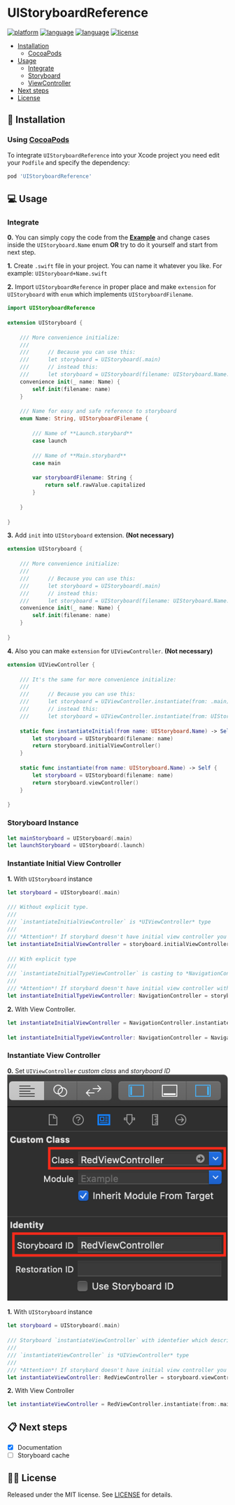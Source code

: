 # UIStoryboardReference

[![platform](https://img.shields.io/badge/Platform-iOS%208%2B-blue.svg)]()
[![language](https://img.shields.io/badge/Language-Swift%204.2-red.svg)]()
[![language](https://img.shields.io/badge/pod-4.0.0-blue.svg)]()
[![license](https://img.shields.io/badge/license-MIT-lightgray.svg)]()

- [Installation](#-installation)
    - [CocoaPods](#using-cocoapods)    
- [Usage](#-usage)
    - [Integrate](#integrate)
    - [Storyboard](#storyboard-instance)
    - [ViewController](#instantiate-view-controller)
- [Next steps](#-next-steps)
- [License](#-license)

## 📲 Installation
### Using [CocoaPods](https://cocoapods.org)
To integrate `UIStoryboardReference` into your Xcode project you need edit your `Podfile` and specify the dependency:
```ruby
pod 'UIStoryboardReference'
```

## 💻 Usage
### Integrate
**0.** You can simply copy the code from the [**Example**](UIStoryboard+Name.swift) and change cases inside the `UIStoryboard.Name` enum **OR** try to do it yourself and start from next step.

**1.** Create `.swift` file in your project. You can name it whatever you like. For example: `UIStoryboard+Name.swift`

**2.** Import `UIStoryboardReference` in proper place and make `extension` for `UIStoryboard` with `enum` which implements `UIStoryboardFilename`.
```swift
import UIStoryboardReference

extension UIStoryboard {

    /// More convenience initialize:
    ///
    ///      // Because you can use this:
    ///      let storyboard = UIStoryboard(.main)
    ///      // instead this:
    ///      let storyboard = UIStoryboard(filename: UIStoryboard.Name.main)
    convenience init(_ name: Name) {
        self.init(filename: name)
    }

    /// Name for easy and safe reference to storyboard
    enum Name: String, UIStoryboardFilename {

        /// Name of **Launch.storybard**
        case launch

        /// Name of **Main.storybard**
        case main

        var storyboardFilename: String {
            return self.rawValue.capitalized
        }

    }  

}
```

**3.** Add `init` into `UIStoryboard` extension. **(Not necessary)**
```swift
extension UIStoryboard {

    /// More convenience initialize:
    ///
    ///      // Because you can use this:
    ///      let storyboard = UIStoryboard(.main)
    ///      // instead this:
    ///      let storyboard = UIStoryboard(filename: UIStoryboard.Name.main)
    convenience init(_ name: Name) {
        self.init(filename: name)
    }

}
```

**4.** Also you can make `extension` for `UIViewController`. **(Not necessary)**
```swift
extension UIViewController {

    /// It's the same for more convenience initialize:
    ///
    ///      // Because you can use this:
    ///      let storyboard = UIViewController.instantiate(from: .main)
    ///      // instead this:
    ///      let storyboard = UIViewController.instantiate(from: UIStoryboard.Name.main)

    static func instantiateInitial(from name: UIStoryboard.Name) -> Self {
        let storyboard = UIStoryboard(filename: name)
        return storyboard.initialViewController()
    }

    static func instantiate(from name: UIStoryboard.Name) -> Self {
        let storyboard = UIStoryboard(filename: name)
        return storyboard.viewController()
    }

}

```

### Storyboard Instance
```swift
let mainStoryboard = UIStoryboard(.main)
let launchStoryboard = UIStoryboard(.launch)
```

### Instantiate Initial View Controller
**1.** With `UIStoryboard` instance
```swift
let storyboard = UIStoryboard(.main)

/// Without explicit type.
///
/// `instantiateInitialViewController` is *UIViewController* type
///
/// *Attention*! If storybard doesn't have initial view controller you throw an exception
let instantiateInitialViewController = storyboard.initialViewController()

/// With explicit type
///
/// `instantiateInitialTypeViewController` is casting to *NavigationController* type
///
/// *Attention*! If storybard doesn't have initial view controller with explicit type you throw an exception
let instantiateInitialTypeViewController: NavigationController = storyboard.initialViewController()
```

**2.** With View Controller.
```swift
let instantiateInitialViewController = NavigationController.instantiateInitial(from: .main)

let instantiateInitialTypeViewController: NavigationController = NavigationController.instantiateInitial(from: .main)
```

### Instantiate View Controller
**0.** Set `UIViewController` _custom class_ and _storyboard ID_
![](Example_img_0.png)

**1.** With `UIStoryboard` instance
```swift
let storyboard = UIStoryboard(.main)

/// Storyboard `instantiateViewController` with identefier which describe view controller type. If this case `RedViewController`
///
/// `instantiateViewController` is *UIViewController* type
///
/// *Attention*! If storybard doesn't have initial view controller you throw an exception
let instantiateViewController: RedViewController = storyboard.viewController()
```
**2.** With View Controller
```swift
let instantiateViewController = RedViewController.instantiate(from:.main)
```

## 📋 Next steps
- [x] Documentation
- [ ] Storyboard cache

## 👮🏻 License
Released under the MIT license. See [LICENSE](LICENSE) for details.
